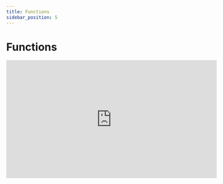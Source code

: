 ```yaml
---
title: Functions
sidebar_position: 5
---
```


# Functions

<iframe width="560" height="315" src="https://www.youtube.com/embed/Ajl-6W0Rxac?si=iNQxtr1hNBcfctkL" title="YouTube video player" frameborder="0" allow="accelerometer; autoplay; clipboard-write; encrypted-media; gyroscope; picture-in-picture; web-share" referrerpolicy="strict-origin-when-cross-origin" allowfullscreen></iframe>
